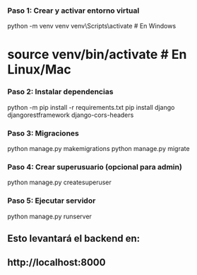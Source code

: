 ### Paso 1: Crear y activar entorno virtual
python -m venv venv
venv\Scripts\activate  # En Windows
# source venv/bin/activate  # En Linux/Mac

### Paso 2: Instalar dependencias
python -m pip install -r requirements.txt
pip install django djangorestframework django-cors-headers

### Paso 3: Migraciones
python manage.py makemigrations
python manage.py migrate

### Paso 4: Crear superusuario (opcional para admin)
python manage.py createsuperuser

### Paso 5: Ejecutar servidor
python manage.py runserver

## Esto levantará el backend en:
## http://localhost:8000